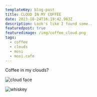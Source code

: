 ```yaml
---
templateKey: blog-post
title: CLOUD IN MY COFFEE
date: 2023-10-24T16:19:42.983Z
description: Look's like I found some..
featuredpost: true
featuredimage: /img/coffee_cloud.png
tags:
  - coffee
  - clouds
  - mosi
  - mosi.cafe
---
```

Coffee in my clouds?

![cloud face](/img/coffee_cloud2.png "This one looks funny")

![whiskey](/img/good-stuff.png "This stuff is really good!")